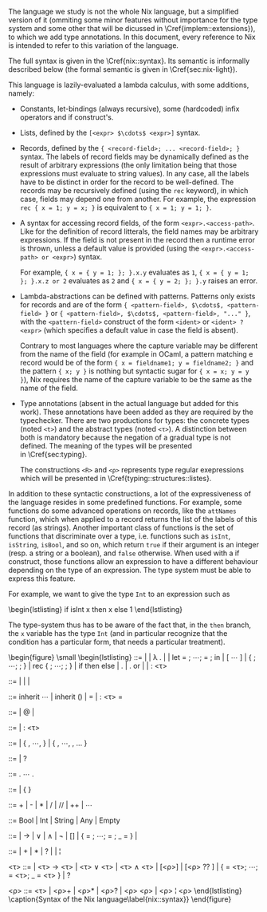 The language we study is not the whole Nix language, but a simplified version
of it (ommiting some minor features without importance for the type system and
some other that will be dicussed in \Cref{implem::extensions}), to which we
add type annotations. In this document, every reference to Nix is intended to
refer to this variation of the language.

The full syntax is given in the \Cref{nix::syntax}.
Its semantic is informally described below (the formal semantic is given in
\Cref{sec:nix-light}).

This language is lazily-evaluated a lambda calculus, with some additions,
namely:

- Constants, let-bindings (always recursive), some (hardcoded) infix operators
  and if construct's.

- Lists, defined by the `[<expr> $\cdots$ <expr>]` syntax.

- Records, defined by the `{ <record-field>; ... <record-field>; }` syntax.
  The labels of record fields may be dynamically defined as the result of
  arbitrary expressions (the only limitation being that those expressions must
  evaluate to string values).
  In any case, all the labels have to be distinct in order for the record to be
  well-defined.
  The records may be recursively defined (using the `rec` keyword), in which
  case, fields may depend one from another.
  For example, the expression `rec { x = 1; y = x; }` is equivalent to `{ x =
  1; y = 1; }`.

- A syntax for accessing record fields, of the form `<expr>.<access-path>`.
    Like for the definition of record litterals, the field names may be arbitrary
    expressions.
    If the field is not present in the record then a runtime error is thrown,
    unless a default value is provided (using the
    `<expr>.<access-path> or <expr>`) syntax.

    For example, `{ x = { y = 1; }; }.x.y` evaluates as `1`,
    `{ x = { y = 1; }; }.x.z or 2` evaluates as `2` and `{ x = { y = 2; }; }.y`
    raises an error.

- Lambda-abstractions can be defined with patterns.
    Patterns only exists for records and are of the form
    `{ <pattern-field>, $\cdots$, <pattern-field> }`
    or
    `{ <pattern-field>, $\cdots$, <pattern-field>, "..." }`, with the
    `<pattern-field>` construct of the form `<ident>` or `<ident> ? <expr>`
    (which specifies a default value in case the field is absent).

    Contrary to most languages where the capture variable may be different
    from the name of the field (for example in OCaml, a pattern matching e
    record would be of the form `{ x = fieldname1; y = fieldname2; }` and the
    pattern `{ x; y }` is nothing but syntactic sugar for `{ x = x; y = y }`),
    Nix requires the name of the capture variable to be the same as the name of
    the field.

- Type annotations (absent in the actual language but added for this work).
    These annotations have been added as they are required by the typechecker.
    There are two productions for types: the concrete types (noted `<t>`) and
    the abstract types (noted `<τ>`). A distinction between both is mandatory
    because the negation of a gradual type is not defined.
    The meaning of the types will be presented in \Cref{sec:typing}.

    The constructions `<R>` and `<ρ>` represents type regular exepressions
    which will be presented in \Cref{typing::structures::listes}.

In addition to these syntactic constructions, a lot of the expressiveness of
the language resides in some predefined functions.
For example, some functions do some advanced operations on records, like the
`attNames` function, which when applied to a record returns the list of the
labels of this record (as strings).
Another important class of functions is the set of functions that discriminate
over a type, i.e. functions such as `isInt`, `isString`, `isBool`, and so on,
which return `true` if their argument is an integer (resp. a string or a
boolean), and `false` otherwise.
When used with a if construct, those functions allow an expression to have a
different behaviour depending on the type of an expression. The type system
must be able to express this feature.

For example, we want to give the type `Int` to an expression such as

\begin{lstlisting}
if isInt x then x else 1
\end{lstlisting}

The type-system thus has to be aware of the fact that, in the `then` branch, the
`x` variable has the type `Int` (and in particular recognize that the condition
has a particular form, that needs a particular treatment).

\begin{figure}
  \small
  \begin{lstlisting}
<expr> ::=
  <ident> | <constant>
  | λ <pattern>.<expr> | <expr> <expr>
  | let <var-pattern> = <expr>; $\cdots$; <var-pattern> = <expr>; in <expr>
  | [ <expr> $\cdots$ <expr> ]
  | { <record-field>; $\cdots$; <record-field>; }
  | rec { <record-field>; $\cdots$; <record-field>; }
  | if <expr> then <expr> else <expr>
  | <expr>.<acces-path>
  | <expr>.<acces-path> or <expr>
  | <expr> <infix-op> <expr>
  | <expr> : <τ>

<constant> ::= <string> | <integer> | <boolean> | <paths>

<record-field> ::= inherit <ident> $\cdots$ <ident>
  | inherit (<expr>) <ident> <ident>
  | <access-path> = <expr> | <access-path> : <τ> = <expr>

<pattern> ::= <record-pattern> | <record-pattern>@<ident>
  | <var-pattern>

<var-pattern> ::= <ident> | <ident> : <τ>

<record-pattern> ::=
  | { <record-pattern-field>, $\cdots$, <record-pattern-field> }
  | { <record-pattern-field>, $\cdots$, <record-pattern-field>, ... }

<record-pattern-field> ::= <var-pattern> | <var-pattern> ? <expr>

<access-path> ::= <access-path-item>. $\cdots$ . <access-path-item>

<access-path-item> ::= <ident> | { <expr> }

<infix-op> ::= + | - | * | / | // | ++ | $\cdots$

<basetype> ::= Bool | Int | String | Any | Empty

<t> ::= <constant> | <t> $\rightarrow$ <t>
  | <t> $\vee$ <t> | <t> $\wedge$ <t> | $\lnot$ <t>
  | [<R>]
  | { <ident> = <t>; $\cdots$; <ident> = <t>; _ = <t> }
  | <basetype>

<R> ::= <t> | <R>+ | <R>* | <R>?
  | <R> <R> | <R> ¦ <R>

<τ> ::= <t> | <τ> $\rightarrow$ <τ>
  | <τ> $\vee$ <τ> | <τ> $\wedge$ <τ>
  | [<ρ>] | [<ρ> ?? ]
  | { <ident> = <τ>; $\cdots$; <ident> = <τ>; _ = <τ> }
  | ?

<ρ> ::= <τ> | <ρ>+ | <ρ>* | <ρ>?
  | <ρ> <ρ> | <ρ> ¦ <ρ>
  \end{lstlisting}
  \caption{Syntax of the Nix language\label{nix::syntax}}
\end{figure}
